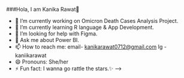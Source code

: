  ###Hola, I am Kanika Rawat👋
         
- 🔭 I’m currently working on Omicron Death Cases Analysis Project. 
- 🌱 I’m currently learning R language & App Development. 
- 🤔 I’m looking for help with Figma. 
- 💬 Ask me about Power BI. 
- 📫 How to reach me: email- kanikarawat0712@gmail.com
                       Ig - kaniikarawat
- 😄 Pronouns: She/her
- ⚡ Fun fact: I wanna go rattle the stars.✨
-->
